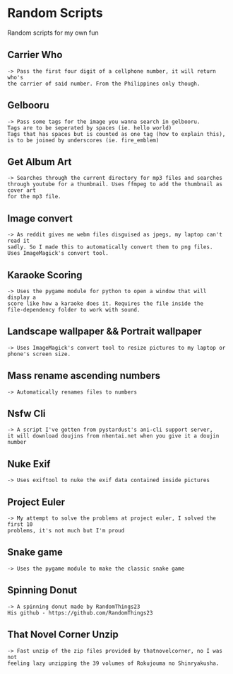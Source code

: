 # Random Scripts
Random scripts for my own fun

## Carrier Who
```
-> Pass the first four digit of a cellphone number, it will return who's 
the carrier of said number. From the Philippines only though.
```

## Gelbooru
```
-> Pass some tags for the image you wanna search in gelbooru.
Tags are to be seperated by spaces (ie. hello world)
Tags that has spaces but is counted as one tag (how to explain this), 
is to be joined by underscores (ie. fire_emblem)
```

## Get Album Art
```
-> Searches through the current directory for mp3 files and searches 
through youtube for a thumbnail. Uses ffmpeg to add the thumbnail as cover art 
for the mp3 file.
```

## Image convert
```
-> As reddit gives me webm files disguised as jpegs, my laptop can't read it 
sadly. So I made this to automatically convert them to png files. 
Uses ImageMagick's convert tool.
```

## Karaoke Scoring
```
-> Uses the pygame module for python to open a window that will display a 
score like how a karaoke does it. Requires the file inside the 
file-dependency folder to work with sound.
```

## Landscape wallpaper && Portrait wallpaper
```
-> Uses ImageMagick's convert tool to resize pictures to my laptop or 
phone's screen size.
```

## Mass rename ascending numbers
```
-> Automatically renames files to numbers
```

## Nsfw Cli
```
-> A script I've gotten from pystardust's ani-cli support server,
it will download doujins from nhentai.net when you give it a doujin number
```

## Nuke Exif
```
-> Uses exiftool to nuke the exif data contained inside pictures
```

## Project Euler
```
-> My attempt to solve the problems at project euler, I solved the first 10 
problems, it's not much but I'm proud
```

## Snake game
```
-> Uses the pygame module to make the classic snake game
```

## Spinning Donut
```
-> A spinning donut made by RandomThings23
His github - https://github.com/RandomThings23
```

## That Novel Corner Unzip
```
-> Fast unzip of the zip files provided by thatnovelcorner, no I was not 
feeling lazy unzipping the 39 volumes of Rokujouma no Shinryakusha.
```
